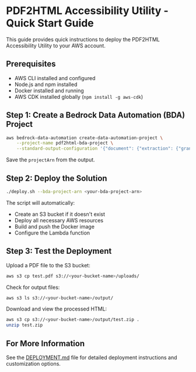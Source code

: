 # PDF2HTML Accessibility Utility - Quick Start Guide

This guide provides quick instructions to deploy the PDF2HTML Accessibility Utility to your AWS account.

## Prerequisites

- AWS CLI installed and configured
- Node.js and npm installed
- Docker installed and running
- AWS CDK installed globally (`npm install -g aws-cdk`)

## Step 1: Create a Bedrock Data Automation (BDA) Project

```bash
aws bedrock-data-automation create-data-automation-project \
    --project-name pdf2html-bda-project \
    --standard-output-configuration '{"document": {"extraction": {"granularity": {"types": ["DOCUMENT", "PAGE", "ELEMENT"]},"boundingBox": {"state": "ENABLED"}},"generativeField": {"state": "DISABLED"},"outputFormat": {"textFormat": {"types": ["HTML"]},"additionalFileFormat": {"state": "ENABLED"}}}}'
```

Save the `projectArn` from the output.

## Step 2: Deploy the Solution

```bash
./deploy.sh --bda-project-arn <your-bda-project-arn>
```

The script will automatically:
- Create an S3 bucket if it doesn't exist
- Deploy all necessary AWS resources
- Build and push the Docker image
- Configure the Lambda function

## Step 3: Test the Deployment

Upload a PDF file to the S3 bucket:

```bash
aws s3 cp test.pdf s3://<your-bucket-name>/uploads/
```

Check for output files:

```bash
aws s3 ls s3://<your-bucket-name>/output/
```

Download and view the processed HTML:

```bash
aws s3 cp s3://<your-bucket-name>/output/test.zip .
unzip test.zip
```

## For More Information

See the [DEPLOYMENT.md](DEPLOYMENT.md) file for detailed deployment instructions and customization options.
